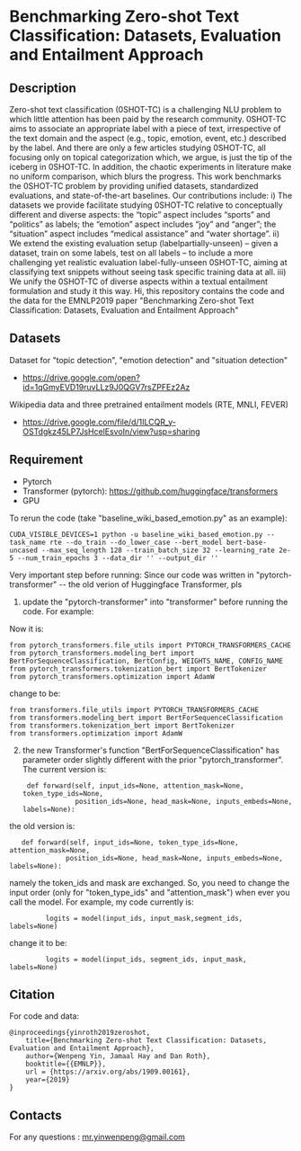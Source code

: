# Benchmarking Zero-shot Text Classification: Datasets, Evaluation and Entailment Approach

## Description
Zero-shot text classification (0SHOT-TC) is a challenging NLU problem to which little attention has been paid by the research community. 0SHOT-TC aims to associate an appropriate label with a piece of text, irrespective of the text domain and the aspect (e.g., topic, emotion, event, etc.) described by the label. And there are only a few articles studying 0SHOT-TC, all focusing only on topical categorization which, we argue, is just the tip of the iceberg in 0SHOT-TC. In addition, the chaotic experiments in literature make no uniform comparison, which blurs the progress. This work benchmarks the 0SHOT-TC problem by providing unified datasets, standardized evaluations, and state-of-the-art baselines. Our contributions include: i) The datasets we provide facilitate studying 0SHOT-TC relative to conceptually different and diverse aspects: the “topic” aspect includes “sports” and “politics” as labels; the “emotion” aspect includes “joy” and “anger”; the “situation” aspect includes “medical assistance” and “water shortage”. ii) We extend the existing evaluation setup (labelpartially-unseen) – given a dataset, train on some labels, test on all labels – to include a more challenging yet realistic evaluation label-fully-unseen 0SHOT-TC, aiming at classifying text snippets without seeing task specific training data at all. iii) We unify the 0SHOT-TC of diverse aspects within a textual entailment formulation and study it this way.
Hi, this repository contains the code and the data for the EMNLP2019 paper "Benchmarking Zero-shot Text Classification: Datasets, Evaluation and Entailment Approach"

## Datasets
Dataset for "topic detection", "emotion detection" and "situation detection" 
- https://drive.google.com/open?id=1qGmyEVD19ruvLLz9J0QGV7rsZPFEz2Az

Wikipedia data and three pretrained entailment models (RTE, MNLI, FEVER)
- https://drive.google.com/file/d/1ILCQR_y-OSTdgkz45LP7JsHcelEsvoIn/view?usp=sharing


## Requirement
- Pytorch
- Transformer (pytorch): https://github.com/huggingface/transformers
- GPU

To rerun the code (take "baseline_wiki_based_emotion.py" as an example):

    CUDA_VISIBLE_DEVICES=1 python -u baseline_wiki_based_emotion.py --task_name rte --do_train --do_lower_case --bert_model bert-base-uncased --max_seq_length 128 --train_batch_size 32 --learning_rate 2e-5 --num_train_epochs 3 --data_dir '' --output_dir ''

Very important step before running:
Since our code was written in "pytorch-transformer" -- the old verion of Huggingface Transformer, pls
1) update the "pytorch-transformer" into "transformer" before running the code. For example:

Now it is:

    from pytorch_transformers.file_utils import PYTORCH_TRANSFORMERS_CACHE
    from pytorch_transformers.modeling_bert import BertForSequenceClassification, BertConfig, WEIGHTS_NAME, CONFIG_NAME
    from pytorch_transformers.tokenization_bert import BertTokenizer
    from pytorch_transformers.optimization import AdamW

change  to be:

    from transformers.file_utils import PYTORCH_TRANSFORMERS_CACHE
    from transformers.modeling_bert import BertForSequenceClassification
    from transformers.tokenization_bert import BertTokenizer
    from transformers.optimization import AdamW

2) the new Transformer's function "BertForSequenceClassification" has parameter order slightly different with the prior "pytorch_transformer". The current version is:

        def forward(self, input_ids=None, attention_mask=None, token_type_ids=None,
                    position_ids=None, head_mask=None, inputs_embeds=None, labels=None):

 the old version is:

       def forward(self, input_ids=None, token_type_ids=None, attention_mask=None,
                  position_ids=None, head_mask=None, inputs_embeds=None, labels=None):

 namely the token_ids and mask are exchanged. So, you need to change the input order (only for "token_type_ids" and "attention_mask") when ever you call the model. For example, my code currently is:

             logits = model(input_ids, input_mask,segment_ids, labels=None)

 change it to be:

             logits = model(input_ids, segment_ids, input_mask, labels=None)
             
## Citation 
For code and data: 

    @inproceedings{yinroth2019zeroshot,
        title={Benchmarking Zero-shot Text Classification: Datasets, Evaluation and Entailment Approach},
        author={Wenpeng Yin, Jamaal Hay and Dan Roth},
        booktitle={{EMNLP}},
        url = {https://arxiv.org/abs/1909.00161},
        year={2019}
    }
## Contacts

For any questions : mr.yinwenpeng@gmail.com
